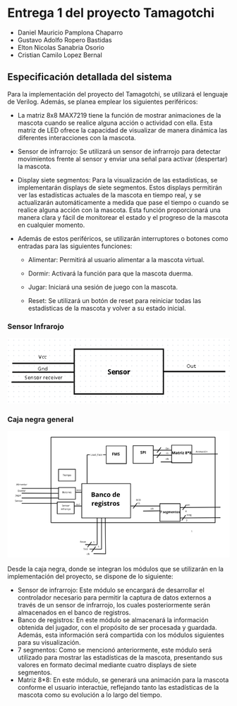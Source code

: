 # Entrega 1 del proyecto Tamagotchi

* Daniel Mauricio Pamplona Chaparro
* Gustavo Adolfo Ropero Bastidas
* Elton Nicolas Sanabria Osorio
* Cristian Camilo Lopez Bernal


## Especificación detallada del sistema

Para la implementación del proyecto del Tamagotchi, se utilizará el lenguaje de Verilog. Además, se planea emplear los siguientes periféricos:

* La matriz 8x8 MAX7219 tiene la función de mostrar animaciones de la mascota cuando se realice alguna acción o actividad con ella. Esta matriz de LED ofrece la capacidad de visualizar de manera dinámica las diferentes interacciones con la mascota.

* Sensor de infrarrojo: Se utilizará un sensor de infrarrojo para detectar movimientos frente al sensor y enviar una señal para activar (despertar) la mascota.

* Display siete segmentos: Para la visualización de las estadísticas, se implementarán displays de siete segmentos. Estos displays permitirán ver las estadísticas actuales de la mascota en tiempo real, y se actualizarán automáticamente a medida que pase el tiempo o cuando se realice alguna acción con la mascota. Esta función proporcionará una manera clara y fácil de monitorear el estado y el progreso de la mascota en cualquier momento.

* Además de estos periféricos, se utilizarán interruptores o botones como entradas para las siguientes funciones:

    * Alimentar: Permitirá al usuario alimentar a la mascota virtual.

    * Dormir: Activará la función para que la mascota duerma.

    * Jugar: Iniciará una sesión de juego con la mascota.

    * Reset: Se utilizará un botón de reset para reiniciar todas las estadísticas de la mascota y volver a su estado inicial.

### Sensor Infrarojo
![Imagen](/pictures/Sensor.png)

### Caja negra general

![Imagen](/pictures/CajaNegraGeneral.png)

Desde la caja negra, donde se integran los módulos que se utilizarán en la implementación del proyecto, se dispone de lo siguiente:

* Sensor de infrarrojo: Este módulo se encargará de desarrollar el controlador necesario para permitir la captura de datos externos a través de un sensor de infrarrojo, los cuales posteriormente serán almacenados en el banco de registros.
* Banco de registros: En este módulo se almacenará la información obtenida del jugador, con el propósito de ser procesada y guardada. Además, esta información será compartida con los módulos siguientes para su visualización.
* 7 segmentos: Como se mencionó anteriormente, este módulo será utilizado para mostrar las estadísticas de la mascota, presentando sus valores en formato decimal mediante cuatro displays de siete segmentos.
* Matriz 8*8: En este módulo, se generará una animación para la mascota conforme el usuario interactúe, reflejando tanto las estadísticas de la mascota como su evolución a lo largo del tiempo.








